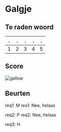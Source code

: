 # Galgje

## Te raden woord

|.|.|.|.|.|
|-|-|-|-|-|
|1|2|3|4|5|

## Score
![gallow](./images/3.png)

## Beurten
req1: M
res1: Nee, helaas  


req2: P
req2: Nee, helaas



req3: H
